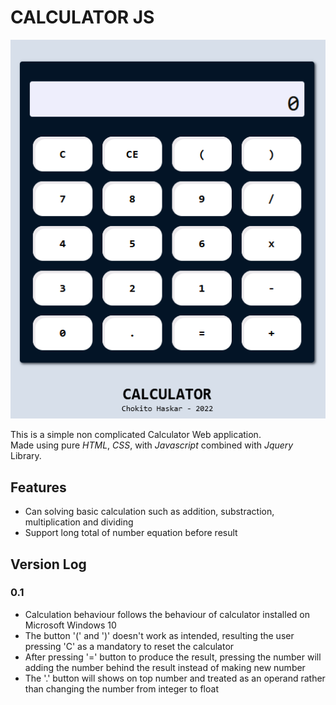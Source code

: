 # CALCULATOR JS

![The preview of the app](/screenshot/Calculator%200.1.png)

This is a simple non complicated Calculator Web application.  
Made using pure _HTML_, _CSS_, with _Javascript_ combined with _Jquery_ Library.

## Features

- Can solving basic calculation such as addition, substraction, multiplication and dividing
- Support long total of number equation before result

## Version Log

### 0.1

- Calculation behaviour follows the behaviour of calculator installed on Microsoft Windows 10
- The button '(' and ')' doesn't work as intended, resulting the user pressing 'C' as a mandatory to reset the calculator
- After pressing '=' button to produce the result, pressing the number will adding the number behind the result instead of making new number
- The '.' button will shows on top number and treated as an operand rather than changing the number from integer to float
